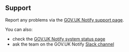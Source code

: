 ## Support

Report any problems via the [GOV.UK Notify support page](https://www.notifications.service.gov.uk/support).

You can also:

- check the [GOV.UK Notify system status page](https://status.notifications.service.gov.uk/)
- ask the team on the GOV.UK Notify [Slack channel](https://ukgovernmentdigital.slack.com/messages/C0E1ADVPC)
